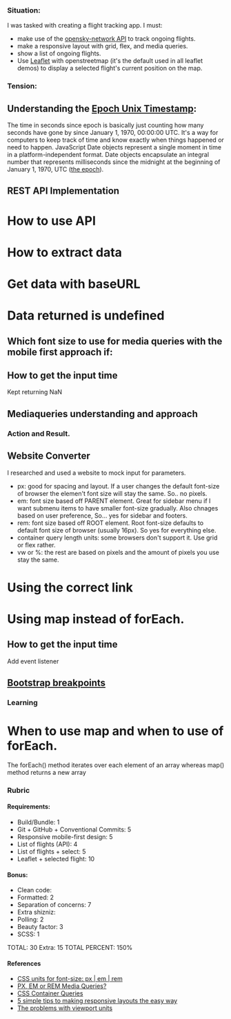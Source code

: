 ### Situation:

I was tasked with creating a flight tracking app. I must:

- make use of the [opensky-network API](https://openskynetwork.github.io/opensky-api/rest.html#id10) to track ongoing flights.
- make a responsive layout with grid, flex, and media queries.
- show a list of ongoing flights.
- Use [Leaflet](https://leafletjs.com/) with openstreetmap (it's the default used in all leaflet demos) to display a selected flight's current position on the map.

### Tension:

## Understanding the [Epoch Unix Timestamp](https://www.unixtimestamp.com/index.php):

The time in seconds since epoch is basically just counting how many seconds have gone by since January 1, 1970, 00:00:00 UTC. It's a way for computers to keep track of time and know exactly when things happened or need to happen.
JavaScript Date objects represent a single moment in time in a platform-independent format. Date objects encapsulate an integral number that represents milliseconds since the midnight at the beginning of January 1, 1970, UTC ([the epoch](https://developer.mozilla.org/en-US/docs/Web/JavaScript/Reference/Global_Objects/Date)).

## REST API Implementation

# How to use API

# How to extract data

# Get data with baseURL

# Data returned is undefined

## Which font size to use for media queries with the mobile first approach if:

## How to get the input time

Kept returning NaN

## Mediaqueries understanding and approach

### Action and Result.

## Website Converter

I researched and used a website to mock input for parameters.

- px: good for spacing and layout. If a user changes the default font-size of browser the elemen't font size will stay the same. So.. no pixels.
- em: font size based off PARENT element. Great for sidebar menu if I want submenu items to have smaller font-size gradually. Also chnages based on user preference, So... yes for sidebar and footers.
- rem: font size based off ROOT element. Root font-size defaults to default font size of browser (usually 16px). So yes for everything else.
- container query length units: some browsers don't support it. Use grid or flex rather.
- vw or %: the rest are based on pixels and the amount of pixels you use stay the same.

##

# Using the correct link

# Using map instead of forEach.

## How to get the input time

Add event listener

## [Bootstrap breakpoints]()

### Learning

##

##

#

# When to use map and when to use of forEach.

The forEach() method iterates over each element of an array whereas map() method returns a new array

### Rubric

#### Requirements:

- Build/Bundle: 1
- Git + GitHub + Conventional Commits: 5
- Responsive mobile-first design: 5
- List of flights (API): 4
- List of flights + select: 5
- Leaflet + selected flight: 10

#### Bonus:

- Clean code:
- Formatted: 2
- Separation of concerns: 7
- Extra shizniz:
- Polling: 2
- Beauty factor: 3
- SCSS: 1

TOTAL: 30
Extra: 15
TOTAL PERCENT: 150%

#### References

- [CSS units for font-size: px | em | rem](https://medium.com/@dixita0607/css-units-for-font-size-px-em-rem-79f7e592bb97)
- [PX, EM or REM Media Queries?](https://zellwk.com/blog/media-query-units/)
- [CSS Container Queries](https://developer.mozilla.org/en-US/docs/Web/CSS/CSS_Container_Queries)
- [5 simple tips to making responsive layouts the easy way](https://www.youtube.com/watch?v=VQraviuwbzU)
- [The problems with viewport units](https://www.youtube.com/watch?v=veEqYQlfNx8&ab_channel=KevinPowell)
